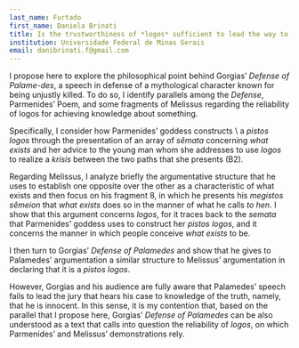 ```yaml
---
last_name: Furtado
first_name: Daniela Brinati
title: Is the trustworthiness of *logos* sufficient to lead the way to knowledge?
institution: Universidade Federal de Minas Gerais
email: danibrinati.f@gmail.com
---
```


I propose here to explore the philosophical point behind Gorgias’ *Defense of Palame\-des*, a speech in defense of a mythological character known for being unjustly killed. To do so, I identify parallels among the *Defense*, Parmenides’ Poem, and some fragments of Melissus regarding the reliability of logos for achieving knowledge about something.

Specifically, I consider how Parmenides’ goddess constructs \  a *pistos logos* through the presentation of an array of *sêmata* concerning *what exists* and her advice to the young man whom she addresses to use *logos* to realize a *krisis* between the two paths that she presents (B2).

Regarding Melissus, I analyze briefly the argumentative structure that he uses to establish one opposite over the other as a characteristic of what exists and then focus on his fragment 8, in which he presents his *megistos sêmeion* that *what exists* does so in the manner of what he calls *to hen*. I show that this argument concerns *logos*, for it traces back to the *semata* that Parmenides’ goddess uses to construct her *pistos logos*, and it concerns the manner in which people conceive *what exists* to be.

I then turn to Gorgias’ *Defense of Palamedes* and show that he gives to Palamedes’ argumentation a similar structure to Melissus’ argumentation in declaring that it is a *pistos logos*.

However, Gorgias and his audience are fully aware that Palamedes’ speech fails to lead the jury that hears his case to knowledge of the truth, namely, that he is innocent. In this sense, it is my contention that, based on the parallel that I propose here, Gorgias’ *Defense of Palamedes* can be also understood as a text that calls into question the reliability of *logos*, on which Parmenides’ and Melissus’ demonstrations rely.
